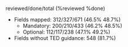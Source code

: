 reviewed/done/total (%reviewed %done)

- Fields mapped: 312/327/671 (46.5% 48.7%)
    - Mandatory: 200/210/433 (46.2% 48.5%)
    - Optional: 112/117/238 (47.1% 49.2%)
- Fields without TED guidance: 548 (81.7%)
